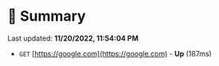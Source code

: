 # 📖 Summary
Last updated: **11/20/2022, 11:54:04 PM**

- `GET` [https://google.com](https://google.com) - **Up** (187ms)
